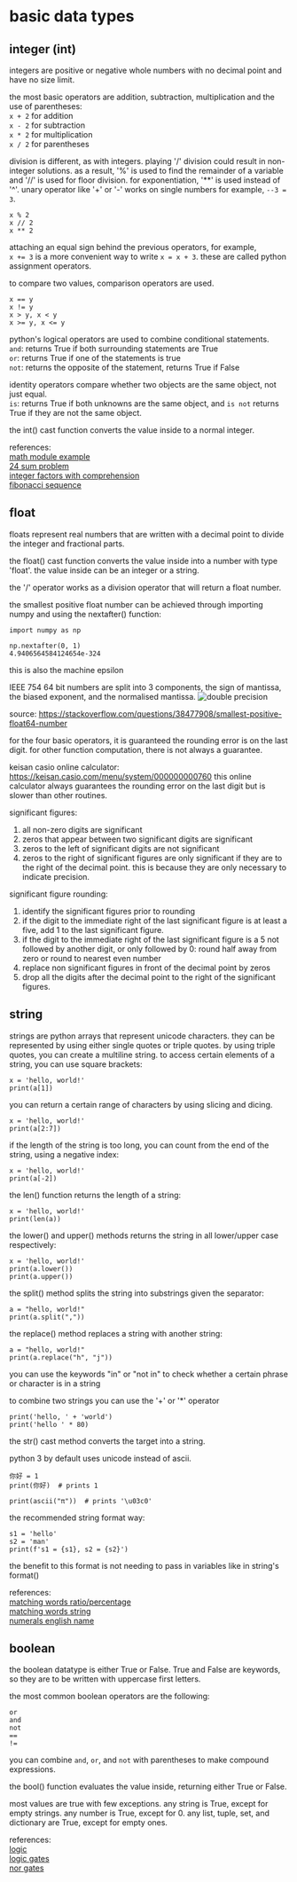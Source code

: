 # basic data types

## integer (int)
integers are positive or negative whole numbers with no decimal point and have no size limit. 

the most basic operators are addition, subtraction, multiplication and the use
of parentheses:  
```x + 2``` for addition  
```x - 2``` for subtraction  
```x * 2``` for multiplication  
```x / 2``` for parentheses  

division is different, as with integers. playing '/' division could result in 
non-integer solutions. as a result, '%' is used to find the remainder of a 
variable and '//' is used for floor division. for exponentiation, '**' is used 
instead of '^'. unary operator like '+' or '-' works on single numbers for 
example, ```--3 = 3```. 
```
x % 2
x // 2
x ** 2
```

attaching an equal sign behind the previous operators, for example,  
```x += 3``` is a more convenient way to write ```x = x + 3```.
these are called python assignment operators. 

to compare two values, comparison operators are used. 
```
x == y
x != y
x > y, x < y
x >= y, x <= y
```

python's logical operators are used to combine conditional statements.  
```and```: returns True if both surrounding statements are True  
```or```: returns True if one of the statements is true  
```not```: returns the opposite of the statement, returns True if False  

identity operators compare whether two objects are the same object, not just 
equal.  
```is```: returns True if both unknowns are the same object, and ```is not``` 
returns True if they are not the same object. 

the int() cast function converts the value inside to a normal integer. 

references:  
[math module example](../../beginning_python/chapter3.py)  
[24 sum problem](../chapter_05_functions/24game.py)  
[integer factors with comprehension](../chapter_05_functions/integer_factors.py)  
[fibonacci sequence](../chapter_05_functions/fibonacci.py)  


## float
floats represent real numbers that are written with a decimal point to divide
the integer and fractional parts. 

the float() cast function converts the value inside into a number with type 'float'. 
the value inside can be an integer or a string. 

the '/' operator works as a division operator that will return a float number. 

the smallest positive float number can be achieved through importing numpy and
using the nextafter() function:
``` 
import numpy as np

np.nextafter(0, 1)
4.9406564584124654e-324
```
this is also the machine epsilon

IEEE  754 64 bit numbers are split into 3 components, the sign of mantissa, the biased 
exponent, and the normalised mantissa. 
![double precision](double_precision_float.jpg) 

source:
https://stackoverflow.com/questions/38477908/smallest-positive-float64-number

for the four basic operators, it is guaranteed the rounding error is on the last
digit. for other function computation, there is not always a guarantee. 

keisan casio online calculator:
https://keisan.casio.com/menu/system/000000000760
this online calculator always guarantees the rounding error on the last digit
but is slower than other routines. 

significant figures:
1. all non-zero digits are significant
2. zeros that appear between two significant digits are significant 
3. zeros to the left of significant digits are not significant
4. zeros to the right of significant figures are only significant if they are to
 the right of the decimal point. this is because they are only necessary to 
 indicate precision. 
 
significant figure rounding:
1. identify the significant figures prior to rounding
2. if the digit to the immediate right of the last significant figure is at
least a five, add 1 to the last significant figure. 
3. if the digit to the immediate right of the last significant figure is a 5
not followed by another digit, or only followed by 0: round half away from zero
or round to nearest even number
4. replace non significant figures in front of the decimal point by zeros
5. drop all the digits after the decimal point to the right of the significant
figures. 

## string
strings are python arrays that represent unicode characters. they can be 
represented by using either single quotes or triple quotes. by using triple
quotes, you can create a multiline string. to access certain elements of a 
string, you can use square brackets:
```
x = 'hello, world!'
print(a[1])
```

you can return a certain range of characters by using slicing and dicing. 
```
x = 'hello, world!'
print(a[2:7])
```

if the length of the string is too long, you can count from the end of the
string, using a negative index:
```
x = 'hello, world!'
print(a[-2])
```

the len() function returns the length of a string:
```
x = 'hello, world!'
print(len(a))
```

the lower() and upper() methods returns the string in all lower/upper case
respectively:
```
x = 'hello, world!'
print(a.lower())
print(a.upper())
```

the split() method splits the string into substrings given the separator:
```
a = "hello, world!"
print(a.split(","))
```

the replace() method replaces a string with another string:
``` 
a = "hello, world!"
print(a.replace("h", "j"))
```

you can use the keywords "in" or "not in" to check whether a certain phrase or
character is in a string

to combine two strings you can use the '+' or '*' operator  
``` 
print('hello, ' + 'world')
print('hello ' * 80)
```

the str() cast method converts the target into a string.

python 3 by default uses unicode instead of ascii. 
``` 
你好 = 1
print(你好)  # prints 1

print(ascii("π"))  # prints '\u03c0'
``` 

the recommended string format way:
```
s1 = 'hello'
s2 = 'man'
print(f's1 = {s1}, s2 = {s2}')
```
the benefit to this format is not needing to pass in variables like in string's
format() 

references:  
[matching words ratio/percentage](../chapter_02_strings/matching.py)  
[matching words string](../chapter_07_classes/logic.py)  
[numerals english name](../chapter_05_functions/numerals_english.py) 

## boolean
the boolean datatype is either True or False. True and False are keywords, so 
they are to be written with uppercase first letters.

the most common boolean operators are the following:
``` 
or
and
not
==
!=
```
you can combine ```and```, ```or```, and ```not``` with parentheses to make
compound expressions. 

the bool() function evaluates the value inside, returning either True or False.

most values are true with few exceptions. any string is True, except for empty
strings. any number is True, except for 0. any list, tuple, set, and dictionary
are True, except for empty ones. 

references:  
[logic](../chapter_07_classes/logic.py)  
[logic gates](../chapter_04_flow_controls/logic_gates.py)  
[nor gates](../chapter_04_flow_controls/nor_gate_origin.py) 
